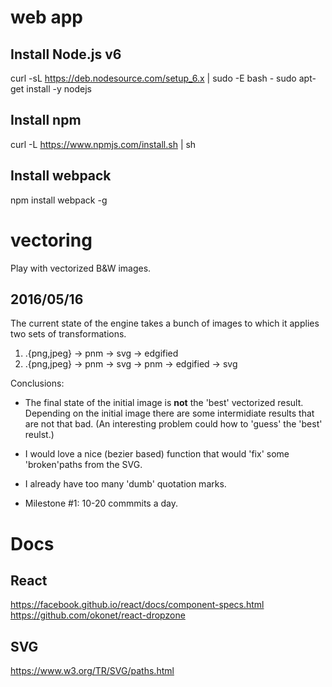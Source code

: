 # web app

## Install Node.js v6
curl -sL https://deb.nodesource.com/setup_6.x | sudo -E bash -
sudo apt-get install -y nodejs

## Install npm
curl -L https://www.npmjs.com/install.sh | sh

## Install webpack
npm install webpack -g


# vectoring

Play with vectorized B&W images.

## 2016/05/16

The current state of the engine takes a bunch of images to which it
applies two sets of transformations.

1. .{png,jpeg} -> pnm -> svg -> edgified
2. .{png,jpeg} -> pnm -> svg -> pnm -> edgified -> svg

Conclusions:

* The final state of the initial image is __not__ the 'best' vectorized
result. Depending on the initial image there are some intermidiate results
that are not that bad. (An interesting problem could how to 'guess' the
'best' reulst.)

* I would love a nice (bezier based) function that would 'fix' some
'broken'paths from the SVG.

* I already have too many 'dumb' quotation marks.

* Milestone #1: 10-20 commmits a day.


# Docs

## React
https://facebook.github.io/react/docs/component-specs.html
https://github.com/okonet/react-dropzone

## SVG
https://www.w3.org/TR/SVG/paths.html


